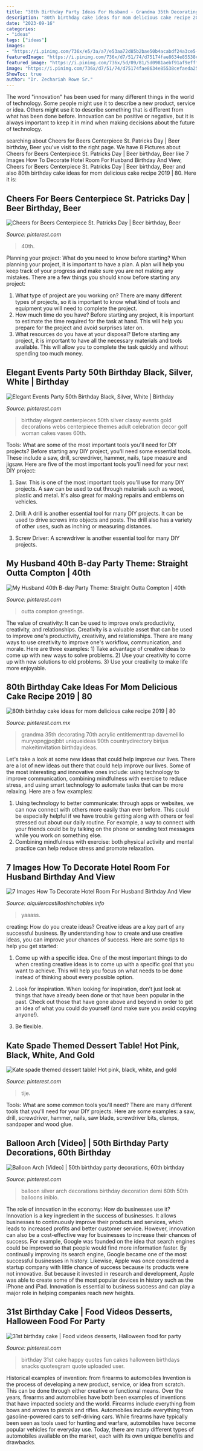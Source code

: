 ```yaml
---
title: "30th Birthday Party Ideas For Husband - Grandma 35th Decorating 70th Acrylic Entitlementtrap Davemelillo Muryopngjpojbbt Uniqueideas 90th Countrydirectory Birijus Makeitinvitation Birthdayideas"
description: "80th birthday cake ideas for mom delicious cake recipe 2019"
date: "2023-09-16"
categories:
- "ideas"
tags: ["ideas"]
images:
- "https://i.pinimg.com/736x/e5/3a/a7/e53aa72d85b2bae50b4acabdf24a3ce5--st-birthday-birthday-fun.jpg"
featuredImage: "https://i.pinimg.com/736x/d7/51/74/d75174fae8634e85538cefaeda25f6b3.jpg"
featured_image: "https://i.pinimg.com/736x/5d/09/81/5d0981aebf91af9efff623a35f839fd3.jpg"
image: "https://i.pinimg.com/736x/d7/51/74/d75174fae8634e85538cefaeda25f6b3.jpg"
ShowToc: true
author: "Dr. Zechariah Rowe Sr."
---
```



The word "innovation" has been used for many different things in the world of technology. Some people might use it to describe a new product, service or idea. Others might use it to describe something that is different from what has been done before. Innovation can be positive or negative, but it is always important to keep it in mind when making decisions about the future of technology.

	

		
searching about Cheers for Beers Centerpiece St. Patricks Day | Beer birthday, Beer you've visit to the right page. We have 8 Pictures about Cheers for Beers Centerpiece St. Patricks Day | Beer birthday, Beer like 7 Images How To Decorate Hotel Room For Husband Birthday And View, Cheers for Beers Centerpiece St. Patricks Day | Beer birthday, Beer and also 80th birthday cake ideas for mom delicious cake recipe 2019 | 80. Here it is:
		
    
## Cheers For Beers Centerpiece St. Patricks Day | Beer Birthday, Beer

<img loading=lazy src="https://i.pinimg.com/736x/f3/4c/67/f34c67bd15ac248911ef7a91b2b760f3.jpg" onerror="this.onerror=null;this.src='https://tse2.mm.bing.net/th?id=OIP.D75buEjYsxsY0UnwUUa59wHaJ3&amp;pid=15.1';" alt="Cheers for Beers Centerpiece St. Patricks Day | Beer birthday, Beer">

_Source: pinterest.com_

>40th. 

	

Planning your project: What do you need to know before starting?
When planning your project, it is important to have a plan. A plan will help you keep track of your progress and make sure you are not making any mistakes. There are a few things you should know before starting any project:
1. What type of project are you working on? There are many different types of projects, so it is important to know what kind of tools and equipment you will need to complete the project.
2. How much time do you have? Before starting any project, it is important to estimate the time required for the task at hand. This will help you prepare for the project and avoid surprises later on.
3. What resources do you have at your disposal? Before starting any project, it is important to have all the necessary materials and tools available. This will allow you to complete the task quickly and without spending too much money.

    
## Elegant Events Party 50th Birthday Black, Silver, White | Birthday

<img loading=lazy src="https://i.pinimg.com/736x/3a/d0/e5/3ad0e507a9cd5443436071f93aa11369--golf-party-th-birthday-party.jpg" onerror="this.onerror=null;this.src='https://tse3.mm.bing.net/th?id=OIP.Rm842dlQMQe6-T7GaeGOfwHaJ4&amp;pid=15.1';" alt="Elegant Events Party 50th Birthday Black, Silver, White | Birthday">

_Source: pinterest.com_

>birthday elegant centerpieces 50th silver classy events gold decorations webs centerpiece themes adult celebration decor golf woman cakes vases 60th. 

	

Tools: What are some of the most important tools you'll need for DIY projects?
Before starting any DIY project, you'll need some essential tools. These include a saw, drill, screwdriver, hammer, nails, tape measure and jigsaw. Here are five of the most important tools you'll need for your next DIY project: 
1) Saw: This is one of the most important tools you'll use for many DIY projects. A saw can be used to cut through materials such as wood, plastic and metal. It's also great for making repairs and emblems on vehicles. 

2) Drill: A drill is another essential tool for many DIY projects. It can be used to drive screws into objects and posts. The drill also has a variety of other uses, such as inching or measuring distances. 

3) Screw Driver: A screwdriver is another essential tool for many DIY projects.

    
## My Husband 40th B-day Party Theme: Straight Outta Compton | 40th

<img loading=lazy src="https://i.pinimg.com/736x/5d/09/81/5d0981aebf91af9efff623a35f839fd3.jpg" onerror="this.onerror=null;this.src='https://tse3.mm.bing.net/th?id=OIP.UU31F5zComVKZU3vu3HpvAHaK8&amp;pid=15.1';" alt="My Husband 40th B-day Party Theme: Straight Outta Compton | 40th">

_Source: pinterest.com_

>outta compton greetings. 

	

The value of creativity: It can be used to improve one’s productivity, creativity, and relationships.
Creativity is a valuable asset that can be used to improve one's productivity, creativity, and relationships. There are many ways to use creativity to improve one's workflow, communication, and morale. Here are three examples: 1) Take advantage of creative ideas to come up with new ways to solve problems. 2) Use your creativity to come up with new solutions to old problems. 3) Use your creativity to make life more enjoyable.

    
## 80th Birthday Cake Ideas For Mom Delicious Cake Recipe 2019 | 80

<img loading=lazy src="https://i.pinimg.com/736x/a4/47/30/a4473014c4218dfe6df5cd3df8495434.jpg" onerror="this.onerror=null;this.src='https://tse2.mm.bing.net/th?id=OIP.FLTaKjVvNyPGGEFo5GfKtQHaHa&amp;pid=15.1';" alt="80th birthday cake ideas for mom delicious cake recipe 2019 | 80">

_Source: pinterest.com.mx_

>grandma 35th decorating 70th acrylic entitlementtrap davemelillo muryopngjpojbbt uniqueideas 90th countrydirectory birijus makeitinvitation birthdayideas. 

	

Let's take a look at some new ideas that could help improve our lives.
There are a lot of new ideas out there that could help improve our lives. Some of the most interesting and innovative ones include: using technology to improve communication, combining mindfulness with exercise to reduce stress, and using smart technology to automate tasks that can be more relaxing. Here are a few examples: 
1. Using technology to better communicate: through apps or websites, we can now connect with others more easily than ever before. This could be especially helpful if we have trouble getting along with others or feel stressed out about our daily routine. For example, a way to connect with your friends could be by talking on the phone or sending text messages while you work on something else. 
2. Combining mindfulness with exercise: both physical activity and mental practice can help reduce stress and promote relaxation.

    
## 7 Images How To Decorate Hotel Room For Husband Birthday And View

<img loading=lazy src="https://alquilercastilloshinchables.info/wp-content/uploads/2020/06/Yaaass-With-images-Romantic-birthday-Romantic-room-surprise-....jpg" onerror="this.onerror=null;this.src='https://tse2.mm.bing.net/th?id=OIP.2Yz4PWtop2oN5oTGfjaQCwHaNK&amp;pid=15.1';" alt="7 Images How To Decorate Hotel Room For Husband Birthday And View">

_Source: alquilercastilloshinchables.info_

>yaaass. 

	

creating: How do you create ideas?
Creative ideas are a key part of any successful business. By understanding how to create and use creative ideas, you can improve your chances of success. Here are some tips to help you get started:
1. Come up with a specific idea. One of the most important things to do when creating creative ideas is to come up with a specific goal that you want to achieve. This will help you focus on what needs to be done instead of thinking about every possible option.

2. Look for inspiration. When looking for inspiration, don’t just look at things that have already been done or that have been popular in the past. Check out those that have gone above and beyond in order to get an idea of what you could do yourself (and make sure you avoid copying anyone!).

3. Be flexible.

    
## Kate Spade Themed Dessert Table! Hot Pink, Black, White, And Gold

<img loading=lazy src="https://i.pinimg.com/736x/c9/c6/68/c9c668102e4279b7f0a515ade3469438.jpg" onerror="this.onerror=null;this.src='https://tse3.mm.bing.net/th?id=OIP._21NUkjGJflJXq7KmTc7iwHaJ3&amp;pid=15.1';" alt="Kate spade themed dessert table! Hot pink, black, white, and gold">

_Source: pinterest.com_

>tije. 

	

Tools: What are some common tools you'll need?
There are many different tools that you'll need for your DIY projects. Here are some examples: a saw, drill, screwdriver, hammer, nails, saw blade, screwdriver bits, clamps, sandpaper and wood glue.

    
## Balloon Arch [Video] | 50th Birthday Party Decorations, 60th Birthday

<img loading=lazy src="https://i.pinimg.com/736x/d7/51/74/d75174fae8634e85538cefaeda25f6b3.jpg" onerror="this.onerror=null;this.src='https://tse2.mm.bing.net/th?id=OIP.m9IwZof_ZxpBUx4mgvdd2wHaJQ&amp;pid=15.1';" alt="Balloon Arch [Video] | 50th birthday party decorations, 60th birthday">

_Source: pinterest.com_

>balloon silver arch decorations birthday decoration demi 60th 50th balloons iniblo. 

	

The role of innovation in the economy: How do businesses use it?
Innovation is a key ingredient in the success of businesses. It allows businesses to continuously improve their products and services, which leads to increased profits and better customer service. However, innovation can also be a cost-effective way for businesses to increase their chances of success. For example, Google was founded on the idea that search engines could be improved so that people would find more information faster. By continually improving its search engine, Google became one of the most successful businesses in history. Likewise, Apple was once considered a startup company with little chance of success because its products were not innovative. But because it invested in research and development, Apple was able to create some of the most popular devices in history such as the iPhone and iPad. Innovation is essential to business success and can play a major role in helping companies reach new heights.

    
## 31st Birthday Cake | Food Videos Desserts, Halloween Food For Party

<img loading=lazy src="https://i.pinimg.com/736x/e5/3a/a7/e53aa72d85b2bae50b4acabdf24a3ce5--st-birthday-birthday-fun.jpg" onerror="this.onerror=null;this.src='https://tse3.mm.bing.net/th?id=OIP.WrJ3urewn1hGY7tWYyotDgHaJ6&amp;pid=15.1';" alt="31st birthday cake | Food videos desserts, Halloween food for party">

_Source: pinterest.com_

>birthday 31st cake happy quotes fun cakes halloween birthdays snacks quotesgram quote uploaded user. 

	

Historical examples of invention: from firearms to automobiles
Invention is the process of developing a new product, service, or idea from scratch. This can be done through either creative or functional means. Over the years, firearms and automobiles have both been examples of inventions that have impacted society and the world. Firearms include everything from bows and arrows to pistols and rifles. Automobiles include everything from gasoline-powered cars to self-driving cars. While firearms have typically been seen as tools used for hunting and warfare, automobiles have become popular vehicles for everyday use. Today, there are many different types of automobiles available on the market, each with its own unique benefits and drawbacks.

